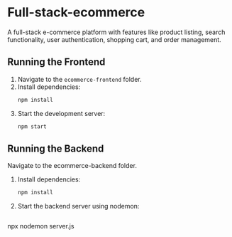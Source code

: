 # Full-stack-ecommerce

A full-stack e-commerce platform with features like product listing, search functionality, user authentication, shopping cart, and order management.

## Running the Frontend
1. Navigate to the `ecommerce-frontend` folder.
2. Install dependencies:
   ```bash
   npm install
   ```
3. Start the development server:
   ```bash
   npm start
   ```


## Running the Backend

Navigate to the ecommerce-backend folder.
1. Install dependencies:
   ```bash
   npm install
   ```
2. Start the backend server using nodemon:
   ```bash
npx nodemon server.js
```

